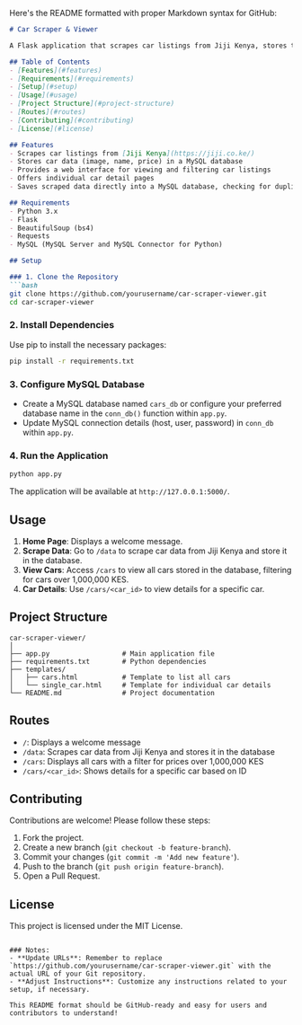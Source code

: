 Here's the README formatted with proper Markdown syntax for GitHub:

```markdown
# Car Scraper & Viewer

A Flask application that scrapes car listings from Jiji Kenya, stores them in a MySQL database, and displays them on a web interface. The application provides an interface for viewing all car listings, filtering based on price, and viewing individual car details.

## Table of Contents
- [Features](#features)
- [Requirements](#requirements)
- [Setup](#setup)
- [Usage](#usage)
- [Project Structure](#project-structure)
- [Routes](#routes)
- [Contributing](#contributing)
- [License](#license)

## Features
- Scrapes car listings from [Jiji Kenya](https://jiji.co.ke/)
- Stores car data (image, name, price) in a MySQL database
- Provides a web interface for viewing and filtering car listings
- Offers individual car detail pages
- Saves scraped data directly into a MySQL database, checking for duplicates

## Requirements
- Python 3.x
- Flask
- BeautifulSoup (bs4)
- Requests
- MySQL (MySQL Server and MySQL Connector for Python)

## Setup

### 1. Clone the Repository
```bash
git clone https://github.com/yourusername/car-scraper-viewer.git
cd car-scraper-viewer
```

### 2. Install Dependencies
Use pip to install the necessary packages:
```bash
pip install -r requirements.txt
```

### 3. Configure MySQL Database
- Create a MySQL database named `cars_db` or configure your preferred database name in the `conn_db()` function within `app.py`.
- Update MySQL connection details (host, user, password) in `conn_db` within `app.py`.

### 4. Run the Application
```bash
python app.py
```

The application will be available at `http://127.0.0.1:5000/`.

## Usage

1. **Home Page**: Displays a welcome message.
2. **Scrape Data**: Go to `/data` to scrape car data from Jiji Kenya and store it in the database.
3. **View Cars**: Access `/cars` to view all cars stored in the database, filtering for cars over 1,000,000 KES.
4. **Car Details**: Use `/cars/<car_id>` to view details for a specific car.

## Project Structure
```
car-scraper-viewer/
│
├── app.py                  # Main application file
├── requirements.txt        # Python dependencies
├── templates/
│   ├── cars.html           # Template to list all cars
│   └── single_car.html     # Template for individual car details
└── README.md               # Project documentation
```

## Routes

- `/`: Displays a welcome message
- `/data`: Scrapes car data from Jiji Kenya and stores it in the database
- `/cars`: Displays all cars with a filter for prices over 1,000,000 KES
- `/cars/<car_id>`: Shows details for a specific car based on ID

## Contributing

Contributions are welcome! Please follow these steps:
1. Fork the project.
2. Create a new branch (`git checkout -b feature-branch`).
3. Commit your changes (`git commit -m 'Add new feature'`).
4. Push to the branch (`git push origin feature-branch`).
5. Open a Pull Request.

## License

This project is licensed under the MIT License.
```

### Notes:
- **Update URLs**: Remember to replace `https://github.com/yourusername/car-scraper-viewer.git` with the actual URL of your Git repository.
- **Adjust Instructions**: Customize any instructions related to your setup, if necessary.

This README format should be GitHub-ready and easy for users and contributors to understand!
